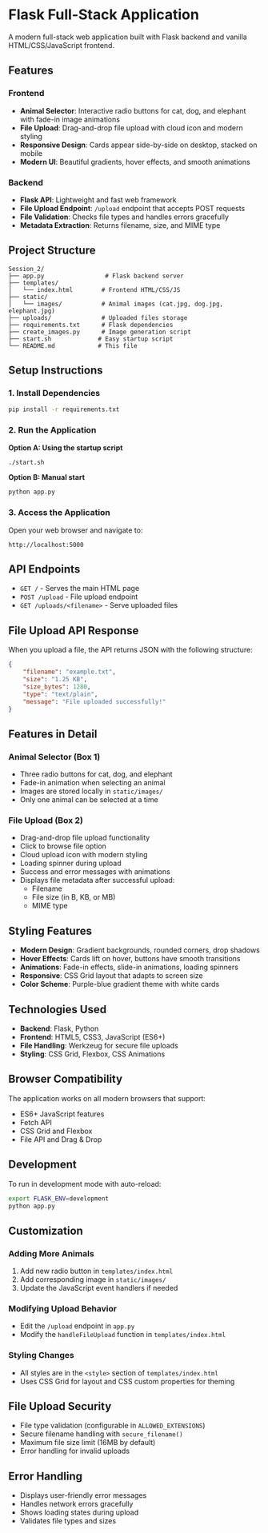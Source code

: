 # Flask Full-Stack Application

A modern full-stack web application built with Flask backend and vanilla HTML/CSS/JavaScript frontend.

## Features

### Frontend
- **Animal Selector**: Interactive radio buttons for cat, dog, and elephant with fade-in image animations
- **File Upload**: Drag-and-drop file upload with cloud icon and modern styling
- **Responsive Design**: Cards appear side-by-side on desktop, stacked on mobile
- **Modern UI**: Beautiful gradients, hover effects, and smooth animations

### Backend
- **Flask API**: Lightweight and fast web framework
- **File Upload Endpoint**: `/upload` endpoint that accepts POST requests
- **File Validation**: Checks file types and handles errors gracefully
- **Metadata Extraction**: Returns filename, size, and MIME type

## Project Structure

```
Session_2/
├── app.py                 # Flask backend server
├── templates/
│   └── index.html        # Frontend HTML/CSS/JS
├── static/
│   └── images/           # Animal images (cat.jpg, dog.jpg, elephant.jpg)
├── uploads/              # Uploaded files storage
├── requirements.txt      # Flask dependencies
├── create_images.py      # Image generation script
├── start.sh             # Easy startup script
└── README.md            # This file
```

## Setup Instructions

### 1. Install Dependencies

```bash
pip install -r requirements.txt
```

### 2. Run the Application

**Option A: Using the startup script**
```bash
./start.sh
```

**Option B: Manual start**
```bash
python app.py
```

### 3. Access the Application

Open your web browser and navigate to:
```
http://localhost:5000
```

## API Endpoints

- `GET /` - Serves the main HTML page
- `POST /upload` - File upload endpoint
- `GET /uploads/<filename>` - Serve uploaded files

## File Upload API Response

When you upload a file, the API returns JSON with the following structure:

```json
{
    "filename": "example.txt",
    "size": "1.25 KB",
    "size_bytes": 1280,
    "type": "text/plain",
    "message": "File uploaded successfully!"
}
```

## Features in Detail

### Animal Selector (Box 1)
- Three radio buttons for cat, dog, and elephant
- Fade-in animation when selecting an animal
- Images are stored locally in `static/images/`
- Only one animal can be selected at a time

### File Upload (Box 2)
- Drag-and-drop file upload functionality
- Click to browse file option
- Cloud upload icon with modern styling
- Loading spinner during upload
- Success and error messages with animations
- Displays file metadata after successful upload:
  - Filename
  - File size (in B, KB, or MB)
  - MIME type

## Styling Features

- **Modern Design**: Gradient backgrounds, rounded corners, drop shadows
- **Hover Effects**: Cards lift on hover, buttons have smooth transitions
- **Animations**: Fade-in effects, slide-in animations, loading spinners
- **Responsive**: CSS Grid layout that adapts to screen size
- **Color Scheme**: Purple-blue gradient theme with white cards

## Technologies Used

- **Backend**: Flask, Python
- **Frontend**: HTML5, CSS3, JavaScript (ES6+)
- **File Handling**: Werkzeug for secure file uploads
- **Styling**: CSS Grid, Flexbox, CSS Animations

## Browser Compatibility

The application works on all modern browsers that support:
- ES6+ JavaScript features
- Fetch API
- CSS Grid and Flexbox
- File API and Drag & Drop

## Development

To run in development mode with auto-reload:

```bash
export FLASK_ENV=development
python app.py
```

## Customization

### Adding More Animals
1. Add new radio button in `templates/index.html`
2. Add corresponding image in `static/images/`
3. Update the JavaScript event handlers if needed

### Modifying Upload Behavior
- Edit the `/upload` endpoint in `app.py`
- Modify the `handleFileUpload` function in `templates/index.html`

### Styling Changes
- All styles are in the `<style>` section of `templates/index.html`
- Uses CSS Grid for layout and CSS custom properties for theming

## File Upload Security

- File type validation (configurable in `ALLOWED_EXTENSIONS`)
- Secure filename handling with `secure_filename()`
- Maximum file size limit (16MB by default)
- Error handling for invalid uploads

## Error Handling

- Displays user-friendly error messages
- Handles network errors gracefully
- Shows loading states during upload
- Validates file types and sizes
